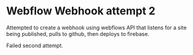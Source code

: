 # Webflow Webhook attempt 2

Attempted to create a webhook using webflows API that listens for a site being published, pulls to github, then deploys to firebase.

Failed second attempt.